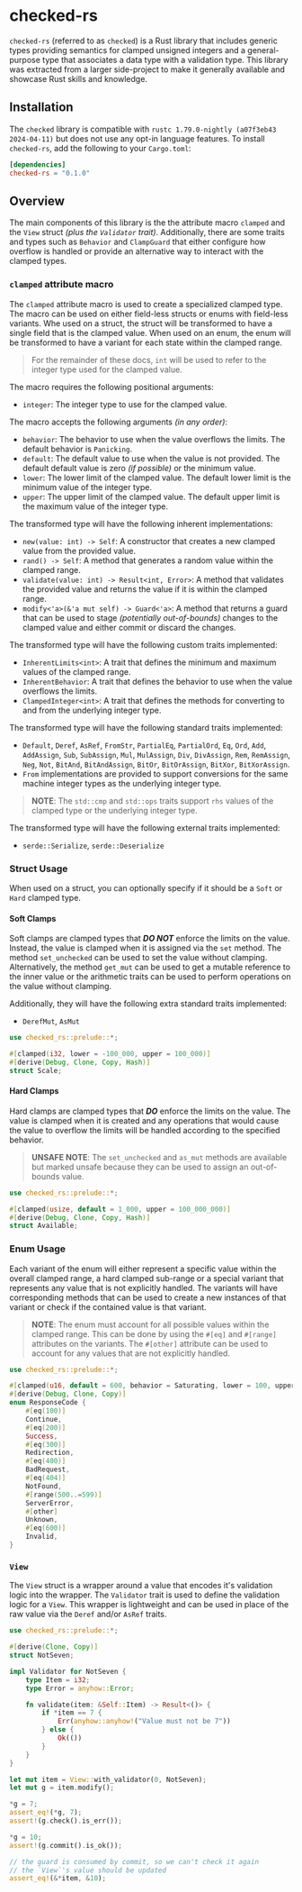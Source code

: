 # checked-rs

`checked-rs` (referred to as `checked`) is a Rust library that includes generic types providing semantics for clamped unsigned integers and a general-purpose type that associates a data type with a validation type. This library was extracted from a larger side-project to make it generally available and showcase Rust skills and knowledge.

## Installation

The `checked` library is compatible with `rustc 1.79.0-nightly (a07f3eb43 2024-04-11)` but does not use any opt-in language features. To install `checked-rs`, add the following to your `Cargo.toml`:

```toml
[dependencies]
checked-rs = "0.1.0"
```

## Overview

The main components of this library is the the attribute macro `clamped` and the `View` struct _(plus the `Validator` trait)_.
Additionally, there are some traits and types such as `Behavior` and `ClampGuard` that either configure how overflow is handled or provide an alternative way to interact with the clamped types.

### `clamped` attribute macro

The `clamped` attribute macro is used to create a specialized clamped type. The macro can be used on either field-less structs or enums with field-less variants.
Whe used on a struct, the struct will be transformed to have a single field that is the clamped value. When used on an enum, the enum will be transformed to have a variant for each state within the clamped range.

> For the remainder of these docs, `int` will be used to refer to the integer type used for the clamped value.

The macro requires the following positional arguments:
- `integer`: The integer type to use for the clamped value.

The macro accepts the following arguments _(in any order)_:
- `behavior`: The behavior to use when the value overflows the limits. The default behavior is `Panicking`.
- `default`: The default value to use when the value is not provided. The default default value is zero _(if possible)_ or the minimum value.
- `lower`: The lower limit of the clamped value. The default lower limit is the minimum value of the integer type.
- `upper`: The upper limit of the clamped value. The default upper limit is the maximum value of the integer type.

The transformed type will have the following inherent implementations:
- `new(value: int) -> Self`: A constructor that creates a new clamped value from the provided value.
- `rand() -> Self`: A method that generates a random value within the clamped range.
- `validate(value: int) -> Result<int, Error>`: A method that validates the provided value and returns the value if it is within the clamped range.
- `modify<'a>(&'a mut self) -> Guard<'a>`: A method that returns a guard that can be used to stage _(potentially out-of-bounds)_ changes to the clamped value and either commit or discard the changes.

The transformed type will have the following custom traits implemented:
- `InherentLimits<int>`: A trait that defines the minimum and maximum values of the clamped range.
- `InherentBehavior`: A trait that defines the behavior to use when the value overflows the limits.
- `ClampedInteger<int>`: A trait that defines the methods for converting to and from the underlying integer type.

The transformed type will have the following standard traits implemented:
- `Default`, `Deref`, `AsRef`, `FromStr`, `PartialEq`, `PartialOrd`, `Eq`, `Ord`, `Add`, `AddAssign`, `Sub`, `SubAssign`, `Mul`, `MulAssign`, `Div`, `DivAssign`, `Rem`, `RemAssign`, `Neg`, `Not`, `BitAnd`, `BitAndAssign`, `BitOr`, `BitOrAssign`, `BitXor`, `BitXorAssign`.
- `From` implementations are provided to support conversions for the same machine integer types as the underlying integer type.

> **NOTE**: The `std::cmp` and `std::ops` traits support `rhs` values of the clamped type or the underlying integer type.

The transformed type will have the following external traits implemented:
- `serde::Serialize`, `serde::Deserialize`

### Struct Usage

When used on a struct, you can optionally specify if it should be a `Soft` or `Hard` clamped type.

#### Soft Clamps

Soft clamps are clamped types that **_DO NOT_** enforce the limits on the value. Instead, the value is clamped when it is assigned via the `set` method. The method `set_unchecked` can be used to set the value without clamping. Alternatively, the method `get_mut` can be used to get a mutable reference to the inner value or the arithmetic traits can be used to perform operations on the value without clamping.

Additionally, they will have the following extra standard traits implemented:
- `DerefMut`, `AsMut`

```rust
use checked_rs::prelude::*;

#[clamped(i32, lower = -100_000, upper = 100_000)]
#[derive(Debug, Clone, Copy, Hash)]
struct Scale;
```

#### Hard Clamps

Hard clamps are clamped types that **_DO_** enforce the limits on the value. The value is clamped when it is created and any operations that would cause the value to overflow the limits will be handled according to the specified behavior.

> **UNSAFE NOTE**: The `set_unchecked` and `as_mut` methods are available but marked unsafe because they can be used to assign an out-of-bounds value.

```rust
use checked_rs::prelude::*;

#[clamped(usize, default = 1_000, upper = 100_000_000)]
#[derive(Debug, Clone, Copy, Hash)]
struct Available;
```

### Enum Usage

Each variant of the enum will either represent a specific value within the overall clamped range, a hard clamped sub-range or a special variant that represents any value that is not explicitly handled. The variants will have corresponding methods that can be used to create a new instances of that variant or check if the contained value is that variant.

> **NOTE**: The enum must account for all possible values within the clamped range. This can be done by using the `#[eq]` and `#[range]` attributes on the variants.
> The `#[other]` attribute can be used to account for any values that are not explicitly handled.

```rust
use checked_rs::prelude::*;

#[clamped(u16, default = 600, behavior = Saturating, lower = 100, upper = 600)]
#[derive(Debug, Clone, Copy)]
enum ResponseCode {
    #[eq(100)]
    Continue,
    #[eq(200)]
    Success,
    #[eq(300)]
    Redirection,
    #[eq(400)]
    BadRequest,
    #[eq(404)]
    NotFound,
    #[range(500..=599)]
    ServerError,
    #[other]
    Unknown,
    #[eq(600)]
    Invalid,
}

```

### `View`

The `View` struct is a wrapper around a value that encodes it's validation logic into the wrapper. The `Validator` trait is used to define the validation logic for a `View`.
This wrapper is lightweight and can be used in place of the raw value via the `Deref` and/or  `AsRef` traits.

```rust
use checked_rs::prelude::*;

#[derive(Clone, Copy)]
struct NotSeven;

impl Validator for NotSeven {
    type Item = i32;
    type Error = anyhow::Error;

    fn validate(item: &Self::Item) -> Result<()> {
        if *item == 7 {
            Err(anyhow::anyhow!("Value must not be 7"))
        } else {
            Ok(())
        }
    }
}

let mut item = View::with_validator(0, NotSeven);
let mut g = item.modify();

*g = 7;
assert_eq!(*g, 7);
assert!(g.check().is_err());

*g = 10;
assert!(g.commit().is_ok());

// the guard is consumed by commit, so we can't check it again
// the `View`'s value should be updated
assert_eq!(&*item, &10);

```